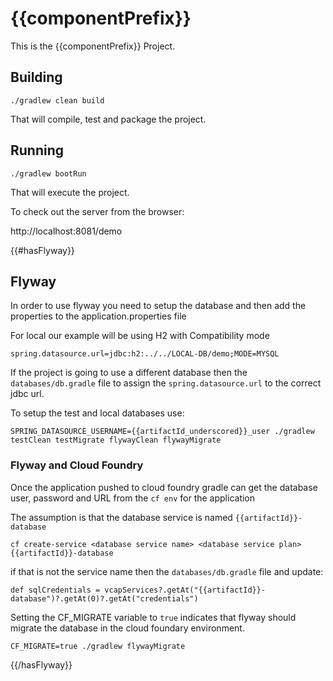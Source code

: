 # {{componentPrefix}}

This is the {{componentPrefix}} Project.

## Building
`./gradlew clean build`

That will compile, test and package the project.

## Running
`./gradlew bootRun`

That will execute the project.

To check out the server from the browser:

http://localhost:8081/demo

{{#hasFlyway}}
## Flyway

In order to use flyway you need to setup the database and then
add the properties to the application.properties file

For local our example will be using H2 with Compatibility mode
```
spring.datasource.url=jdbc:h2:../../LOCAL-DB/demo;MODE=MYSQL
```

If the project is going to use a different database then the `databases/db.gradle`
file to assign the `spring.datasource.url` to the correct jdbc url.

To setup the test and local databases use:
```
SPRING_DATASOURCE_USERNAME={{artifactId_underscored}}_user ./gradlew testClean testMigrate flywayClean flywayMigrate
```

### Flyway and Cloud Foundry
Once the application pushed to cloud foundry gradle
can get the database user, password and URL from the `cf env` for the application

The assumption is that the database service is named `{{artifactId}}-database`

```
cf create-service <database service name> <database service plan> {{artifactId}}-database
```

if that is not the service name then the `databases/db.gradle` file
and update:
```
def sqlCredentials = vcapServices?.getAt("{{artifactId}}-database")?.getAt(0)?.getAt("credentials")
```

Setting the CF_MIGRATE variable to `true` indicates that flyway should migrate
the database in the cloud foundary environment.
```
CF_MIGRATE=true ./gradlew flywayMigrate
```

{{/hasFlyway}}

